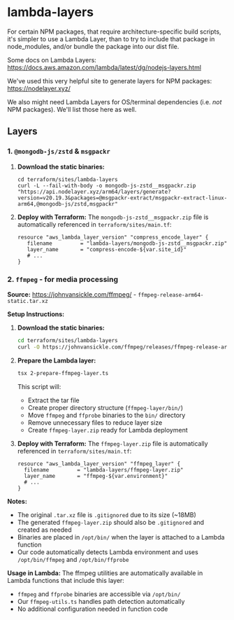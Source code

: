 # lambda-layers

For certain NPM packages, that require architecture-specific build scripts, it's simpler to use a Lambda Layer, than to try to include that package in node_modules, and/or bundle the package into our dist file.

Some docs on Lambda Layers:
https://docs.aws.amazon.com/lambda/latest/dg/nodejs-layers.html

We've used this very helpful site to generate layers for NPM packages:
https://nodelayer.xyz/

We also might need Lambda Layers for OS/terminal dependencies (i.e. _not_ NPM packages). We'll list those here as well.

## Layers

### 1.  `@mongodb-js/zstd` & `msgpackr`

1. **Download the static binaries:**
   ```shell
   cd terraform/sites/lambda-layers
   curl -L --fail-with-body -o mongodb-js-zstd__msgpackr.zip "https://api.nodelayer.xyz/arm64/layers/generate?version=v20.19.3&packages=@msgpackr-extract/msgpackr-extract-linux-arm64,@mongodb-js/zstd,msgpackr"
   ```

2. **Deploy with Terraform:**
   The `mongodb-js-zstd__msgpackr.zip` file is automatically referenced in `terraform/sites/main.tf`:
   ```hcl
   resource "aws_lambda_layer_version" "compress_encode_layer" {
      filename         = "lambda-layers/mongodb-js-zstd__msgpackr.zip"
      layer_name       = "compress-encode-${var.site_id}"
      # ...
   }
   ```


### 2. `ffmpeg` - for media processing

**Source:** https://johnvansickle.com/ffmpeg/ - `ffmpeg-release-arm64-static.tar.xz`

**Setup Instructions:**

1. **Download the static binaries:**
   ```bash
   cd terraform/sites/lambda-layers
   curl -O https://johnvansickle.com/ffmpeg/releases/ffmpeg-release-arm64-static.tar.xz
   ```

2. **Prepare the Lambda layer:**
   ```bash
   tsx 2-prepare-ffmpeg-layer.ts
   ```

   This script will:
   - Extract the tar file
   - Create proper directory structure (`ffmpeg-layer/bin/`)
   - Move `ffmpeg` and `ffprobe` binaries to the `bin/` directory
   - Remove unnecessary files to reduce layer size
   - Create `ffmpeg-layer.zip` ready for Lambda deployment

3. **Deploy with Terraform:**
   The `ffmpeg-layer.zip` file is automatically referenced in `terraform/sites/main.tf`:
   ```hcl
   resource "aws_lambda_layer_version" "ffmpeg_layer" {
     filename         = "lambda-layers/ffmpeg-layer.zip"
     layer_name       = "ffmpeg-${var.environment}"
     # ...
   }
   ```

**Notes:**
- The original `.tar.xz` file is `.gitignored` due to its size (~18MB)
- The generated `ffmpeg-layer.zip` should also be `.gitignored` and created as needed
- Binaries are placed in `/opt/bin/` when the layer is attached to a Lambda function
- Our code automatically detects Lambda environment and uses `/opt/bin/ffmpeg` and `/opt/bin/ffprobe`

**Usage in Lambda:**
The ffmpeg utilities are automatically available in Lambda functions that include this layer:
- `ffmpeg` and `ffprobe` binaries are accessible via `/opt/bin/`
- Our `ffmpeg-utils.ts` handles path detection automatically
- No additional configuration needed in function code 